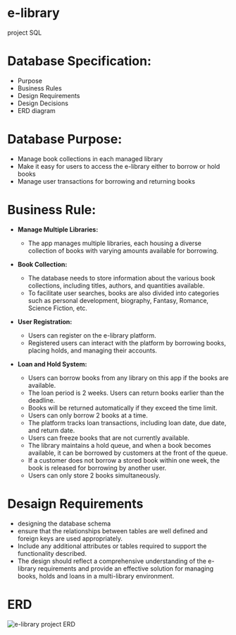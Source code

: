 # e-library
project SQL
# Database Specification:
* Purpose
* Business Rules
* Design Requirements
* Design Decisions
* ERD diagram
# Database Purpose:
* Manage book collections in each managed library
* Make it easy for users to access the e-library either to borrow or hold books
* Manage user transactions for borrowing and returning books
# Business Rule:

- **Manage Multiple Libraries:**
  - The app manages multiple libraries, each housing a diverse collection of books with varying amounts available for borrowing.

- **Book Collection:**
  - The database needs to store information about the various book collections, including titles, authors, and quantities available.
  - To facilitate user searches, books are also divided into categories such as personal development, biography, Fantasy, Romance, Science Fiction, etc.

- **User Registration:**
  - Users can register on the e-library platform.
  - Registered users can interact with the platform by borrowing books, placing holds, and managing their accounts.

- **Loan and Hold System:**
  - Users can borrow books from any library on this app if the books are available.
  - The loan period is 2 weeks. Users can return books earlier than the deadline.
  - Books will be returned automatically if they exceed the time limit.
  - Users can only borrow 2 books at a time.
  - The platform tracks loan transactions, including loan date, due date, and return date.
  - Users can freeze books that are not currently available.
  - The library maintains a hold queue, and when a book becomes available, it can be borrowed by customers at the front of the queue.
  - If a customer does not borrow a stored book within one week, the book is released for borrowing by another user.
  - Users can only store 2 books simultaneously.
# Desaign Requirements
* designing the database schema
* ensure that the relationships between tables are well defined and foreign keys are used appropriately. 
* Include any additional attributes or tables required to support the functionality described.
* The design should reflect a comprehensive understanding of the e-library requirements and provide an effective solution for managing books, holds and loans in a multi-library environment.
# ERD
![e-library project ERD](https://github.com/dewima/e-library-projetc/assets/142067826/02c79cbd-5f8a-43e8-9d41-153c0d665604)

